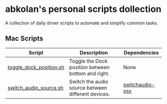 # abkolan's personal scripts dollection

A collection of daily driver scripts to automate and simplify common tasks.


## Mac Scripts
| Script | Description | Dependencies |
|--------|-------------|--------------|
| [toggle_dock_position.sh](mac/toggle_dock_position.sh) | Toggle the Dock position between bottom and right. | None |
| [switch_audio_source.sh](mac/switch_audio_source.sh) | Switch the audio source between different devices. | [switchaudio-osx](https://github.com/deweller/switchaudio-osx) |


